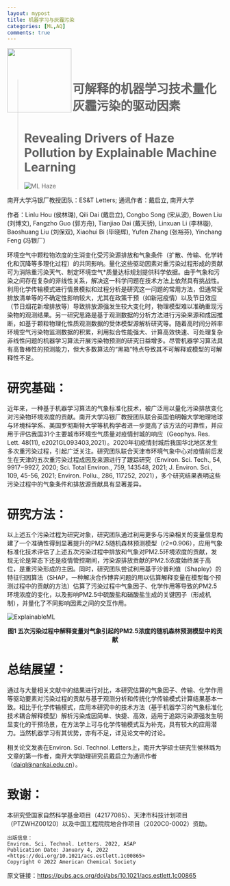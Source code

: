 ```yaml
---
layout: mypost
title: 机器学习与灰霾污染
categories: [ML,AQ]
comments: true
---
```

<img src='Picture2.png' align='left' style='width: 150px'/> <br><br>

># 可解释的机器学习技术量化灰霾污染的驱动因素
>
># Revealing Drivers of Haze Pollution by Explainable Machine Learning
>
>![ML Haze](Picture1.png)

南开大学冯银厂教授团队：ES&T Letters; 通讯作者：戴启立, 南开大学

作者：Linlu Hou (侯林璐), Qili Dai (戴启立), Congbo Song (宋从波), Bowen Liu (刘博文), Fangzho Guo (郭方舟), Tianjiao Dai (戴天骄), Linxuan Li (李林璇), Baoshuang Liu (刘保双), Xiaohui Bi (毕晓辉), Yufen Zhang (张裕芬), Yinchang Feng (冯银厂)



环境空气中颗粒物浓度的生消变化受污染源排放和气象条件（扩散、传输、化学转化和沉降等多理化过程）的共同影响。量化这些驱动因素对重污染过程形成的贡献可为消除重污染天气、制定环境空气*质量达标规划提供科学依据。由于气象和污染之间存在复杂的非线性关系，解决这一科学问题在技术方法上依然具有挑战性。
利用化学传输模式进行情景模拟和过程分析是研究这一问题的常用方法，但通常受排放清单等的不确定性影响较大，尤其在政策干预（如新冠疫情）以及节日效应（节日烟花新增排放等）导致排放源强发生较大变化时，物理模型难以准确重现污染物的观测结果。另一研究思路是基于观测数据的分析方法进行污染来源和成因推断，如基于颗粒物理化性质观测数据的受体模型源解析研究等。随着高时间分辨率环境空气污染物监测数据的积累，利用拟合性能强大、计算高效快速、可处理复杂非线性问题的机器学习算法开展污染物预测的研究日益增多。尽管机器学习算法具有高鲁棒性的预测能力，但大多数算法的“黑箱”特点导致其不可解释或模型的可解释性不足。

# 研究基础：
近年来，一种基于机器学习算法的气象标准化技术，被广泛用以量化污染排放变化对污染物环境浓度的贡献。南开大学冯银厂教授团队联合英国伯明翰大学地理地球与环境科学系、美国罗彻斯特大学等机构学者进一步提高了该方法的可靠性，并应用于评估我国31个主要城市环境空气质量对疫情封城的响应（Geophys. Res. Lett. 48(11), e2021GL093403,2021）。2020年初疫情封城后我国华北地区发生多次重污染过程，引起广泛关注。研究团队联合天津市环境气象中心对疫情前后发生在天津的五次重污染过程成因及来源进行了跟踪研究（Environ. Sci. Tech., 54, 9917−9927, 2020; Sci. Total Environ., 759, 143548, 2021; J. Environ. Sci., 109, 45-56, 2021; Environ. Pollu., 286, 117252, 2021），多个研究结果表明这些污染过程中的气象条件和排放源贡献具有显著差异。

# 研究方法：
以上述五个污染过程为研究对象，研究团队通过利用更多与污染相关的变量信息构建了一个准确性得到显著提升的PM2.5随机森林预测模型（r2=0.906），应用气象标准化技术评估了上述五次污染过程中排放和气象对PM2.5环境浓度的贡献，发现无论是常态下还是疫情管控期间，污染源排放贡献的PM2.5浓度始终居于高位，是重污染形成的主因。同时，研究团队尝试利用基于沙普利值（Shapley）的特征归因算法（SHAP，一种解决合作博弈问题的用以估算解释变量在模型每个预测过程中的贡献的方法）估算了污染过程中气象因子、化学作用等导致的PM2.5环境浓度的变化，以及影响PM2.5中硫酸盐和硝酸盐生成的关键因子（形成机制），并量化了不同影响因素之间的交互作用。

![ExplainableML](Picture3.png)
<p align = "center">
<b>图1 五次污染过程中解释变量对气象引起的PM2.5浓度的随机森林预测模型中的贡献</b>
</p>


# 总结展望：
通过与大量相关文献中的结果进行对比，本研究估算的气象因子、传输、化学作用等驱动要素对污染过程的贡献与基于观测分析和传统化学传输模式计算结果基本一致。相比于化学传输模式，应用本研究中的技术方法（基于机器学习的气象标准化技术耦合解释模型）解析污染成因简单、快捷、高效，适用于追踪污染源强发生明显变化的干预场景，在方法学上可与化学传输模式互为补充，具有较大的应用潜力。当然机器学习有其优势，亦有不足，详见论文中的讨论。

相关论文发表在Environ. Sci. Technol. Letters上，南开大学硕士研究生侯林璐为文章的第一作者，南开大学助理研究员戴启立为通讯作者（daiql@nankai.edu.cn）。

# 致谢：

本研究受国家自然科学基金项目（42177085）、天津市科技计划项目（PTZWHZ00120）以及中国工程院院地合作项目（2020C0-0002）资助。

    出版信息：
    Environ. Sci. Technol. Letters. 2022, ASAP 
    Publication Date: January 4, 2022
    <https://doi.org/10.1021/acs.estlett.1c00865>
    Copyright © 2022 American Chemical Society

原文链接：<https://pubs.acs.org/doi/abs/10.1021/acs.estlett.1c00865>

